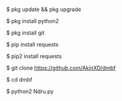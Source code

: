$ pkg update && pkg upgrade

$ pkg install python2

$ pkg install git

$ pip install requests

$ pip2 install requests

$ git clone https://github.com/AkinXD/dmbf

$ cd dmbf

$ python2 Ndru.py
